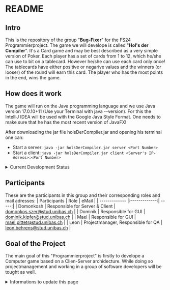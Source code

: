 # README

## Intro
This is the repository of the group "**Bug-Fixer**" for the FS24 Programmierproject.
The game we will develope is called "**Hol's der Compiler**". It's a Card game and may be best described as a very simple version of Poker. Each player has a set of cards from 1 to 12, which he/she can use to bit on a tablecard. However he/she can use each card only once! The tablecards have either positive or negarive values and the winners (or looser) of the round will earn this card. The player who has the most points in the end, wins the game.


## How does it work
The game will run on the Java programming language and we use Java version 17.0.10+11 (Use your Terminal with java --version). For this the IntelliJ IDEA will be used with the Google Java Style Format. One needs to make sure that he has the most recent version of JavaFX!

After downloading the jar file holsDerCompiler.jar and opening his terminal one can:
- Start a server: `java -jar holsDerCompiler.jar server <Port Number>`
- Start a client: `java -jar holsDerCompiler.jar client <Server's IP-Adress>:<Port Number>`


<details><summary>Current Development Status</summary>


(07.04.24 12:00)
- Game winners are now storred in a csv file with the propperties: Name, highScore, Number of Wins
- The GUI is running and all features and applications are working (high score, player list, lobby list, joing & creating lobbies, ...)
- Log4J and JUnit are implement. However not all test are "on green". This needs to be fixed.
- Game logic still needs to be debugged.
- Sound and 3D animations are working (sometimes).
- Propper manual is written (/Milestons/Milestone5/Manual_V1)





(23.04.24 21:00)
- Game logic is debugged
- Game winners are now added to external file
- Said file can be printed using /highScore in the chat
- Built Jar must be implemented
- Log4J and JUnit must be implemented
- GUI must be finished

(19.04.24 10:00)
- Whole code of server, client and game logic is newly written
- Game is now working
- PingPong is working
- All old functions/features are working
- The project is on timeline again
- Basic GUI is working

(10.04.24 17:00)
- Game is not workig propperly
- Due to that, GUI is not working
- We tried to fix the game and distroyed a lot of the code.

(08.04.24 22:06)
- Jar Built must be crated
- Gamelogic must be implemented properly
- PingPong must be implemented
- Whisperchat must be implemented
- GUI for Chat is working
- Gamelogic is written
- PingPong is written
- New Network Protocol is implemented
- Players can change Nicknames via GUI
- Whisperchat is written
- Players can create and switch Lobbies
- Chat in each Lobby is working

(24.03.24 16:40)
- Server is running
- Arbitrarily many clients can connect to Server
- Nickname is suggested
- Groupchat is working but not with Network Protocol
- Network Protocol is being updated
- PingPong is being implemented in new Network Protocol

</details>


## Participants
These are the participants in this group and their corresponding roles and mail adresses:
| Participants        | Role           | eMail  |
| ------------- |:-------------:| -----:|
| Domonkosh      | Responsible for Server & Client | [domonkos.szer@stud.unibas.ch](mailto:domonkos.szer@stud.unibas.ch) |
| Dominik      | Responsible for GUI       |   [dominik.kipfer@stud.unibas.ch](mailto:dominik.kipfer@stud.unibas.ch) |
| Mael | Responsible for GUI      |    [mael.pittet@stud.unibas.ch](mailto:mael.pittet@stud.unibas.ch) |
| Leon | Projectmanager, Responsible for QA | [leon.behrens@stud.unibas.ch](mailto:leon.behrens@stud.unibas.ch) |


## Goal of the Project
The main goal of this "Programmierproject" is firstly to develope a Computer game based on a Clien-Server archidecture. 
While doing so projectmanagement and working in a group of software developers will be tought as well.

<details><summary>Informations to update this page</summary>


For more information about readmes, you can either [read a guide](https://github.com/18F/open-source-guide/blob/18f-pages/pages/making-readmes-readable.md) or have a look at the readmes of popular open-source projects such as [Swift by Apple](https://github.com/apple/swift) or [Tensorflow](https://github.com/tensorflow/tensorflow)

 [Gitlab markdown syntax](https://docs.gitlab.com/ee/user/markdown.html), for example when talking about a :bug: (bug) or if your code is slow like a :snail:.
You can also tag people using @username and reference issues using '#1', where 1 is the issue number. For more features, consult the linked Gitlab syntax guide. 

If you don't like reading documentation, [here's a cheatsheet](https://github.com/adam-p/markdown-here/wiki/Markdown-Cheatsheet).
</details>
